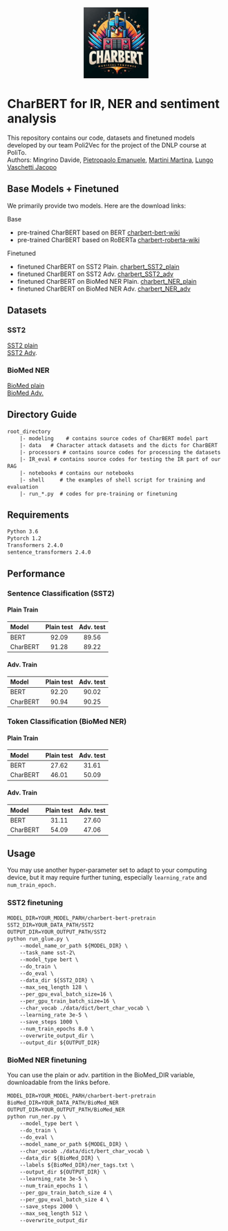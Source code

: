 <p align="center">
  <br>
    <img src="data\our_logo.jpeg" width="150" />  
  <br>
</p>
 
# CharBERT for IR, NER and sentiment analysis

This repository contains our code, datasets and finetuned models developed by our team Poli2Vec for the project of the DNLP course at PoliTo.</br>
Authors: Mingrino Davide, [Pietropaolo Emanuele](https://github.com/edoppiap), [Martini Martina](https://github.com/martina-martini), [Lungo Vaschetti Jacopo](https://github.com/JacopoLungo)

## Base Models + Finetuned
We primarily provide two models. Here are the download links:

Base
* pre-trained CharBERT based on BERT [charbert-bert-wiki](https://drive.google.com/file/d/1rF5_LbA2qIHuehnNepGmjz4Mu6OqEzYT/view?usp=sharing)    
* pre-trained CharBERT based on RoBERTa [charbert-roberta-wiki](https://drive.google.com/file/d/1tkO7_EH1Px7tXRxNDu6lzr_y8b4Q709f/view?usp=sharing)

Finetuned
* finetuned CharBERT on SST2 Plain. [charbert_SST2_plain](https://drive.google.com/drive/folders/1PzOVnI-xa3QjcAJMEXaphW6vGCtzPK_7?usp=sharing)
* finetuned CharBERT on SST2 Adv. [charbert_SST2_adv](https://drive.google.com/drive/folders/1jUGeQmJs1CtNdosqD3zxZnFlkWkXAwlz?usp=sharing)
* finetuned CharBERT on BioMed NER Plain. [charbert_NER_plain](https://drive.google.com/drive/folders/1pftUQdph0iHDsX0ov1C6zaQyBK8Dkots?usp=sharing)
* finetuned CharBERT on BioMed NER Adv. [charbert_NER_adv](https://drive.google.com/drive/folders/1JIUGWuIti4ve_tS81lboV4wssfM6xpG7?usp=sharing)

## Datasets
### SST2
[SST2 plain](https://drive.google.com/drive/folders/1mkVKV_VB8baqifsxg1WlclbuvQzf_laH?usp=sharing)<br/>
[SST2 Adv](https://drive.google.com/drive/folders/1Dc3O0Tw8UhVRImASrzycoSfkstKXRJDo?usp=sharing).

### BioMed NER
[BioMed plain](https://drive.google.com/drive/folders/1CymDfyDOsaIE2xlMQsa_uIdKCsrJ8vam?usp=sharing)<br/>
[BioMed Adv.](https://drive.google.com/drive/folders/1lyy5MrRCTdIq6sG-ZsPyAKFuDg0td2eN?usp=sharing)

## Directory Guide
```
root_directory
    |- modeling    # contains source codes of CharBERT model part
    |- data   # Character attack datasets and the dicts for CharBERT
    |- processors # contains source codes for processing the datasets
    |- IR_eval # contains source codes for testing the IR part of our RAG
    |- notebooks # contains our notebooks 
    |- shell     # the examples of shell script for training and evaluation
    |- run_*.py  # codes for pre-training or finetuning

```

## Requirements
```
Python 3.6  
Pytorch 1.2
Transformers 2.4.0
sentence_transformers 2.4.0
```

## Performance

### Sentence Classification (SST2)
#### Plain Train
| Model | Plain test | Adv. test | 
| :------- | :---------: | :---------: 
| BERT  | 92.09 | 89.56 |
| CharBERT  | 91.28 | 89.22 |

#### Adv. Train
| Model | Plain test | Adv. test | 
| :------- | :---------: | :---------: 
| BERT  | 92.20 | 90.02 |
| CharBERT  | 90.94 | 90.25 |

### Token Classification (BioMed NER)
#### Plain Train
| Model | Plain test | Adv. test | 
| :------- | :---------: | :---------: 
| BERT  | 27.62 | 31.61 |
| CharBERT  | 46.01 | 50.09 |

#### Adv. Train
| Model | Plain test | Adv. test | 
| :------- | :---------: | :---------: 
| BERT  | 31.11 | 27.60 |
| CharBERT  | 54.09 | 47.06 |


## Usage
You may use another hyper-parameter set to adapt to your computing device, but it may require further tuning, especially `learning_rate` and `num_train_epoch.`

### SST2 finetuning
```
MODEL_DIR=YOUR_MODEL_PARH/charbert-bert-pretrain 
SST2_DIR=YOUR_DATA_PATH/SST2
OUTPUT_DIR=YOUR_OUTPUT_PATH/SST2 
python run_glue.py \
    --model_name_or_path ${MODEL_DIR} \
    --task_name sst-2\
    --model_type bert \
    --do_train \
    --do_eval \
    --data_dir ${SST2_DIR} \
    --max_seq_length 128 \
    --per_gpu_eval_batch_size=16 \
    --per_gpu_train_batch_size=16 \
    --char_vocab ./data/dict/bert_char_vocab \
    --learning_rate 3e-5 \
    --save_steps 1000 \
    --num_train_epochs 8.0 \
    --overwrite_output_dir \
    --output_dir ${OUTPUT_DIR}

```

### BioMed NER finetuning
You can use the plain or adv. partition in the BioMed_DIR variable, downloadable from the links before. 
```
MODEL_DIR=YOUR_MODEL_PARH/charbert-bert-pretrain 
BioMed_DIR=YOUR_DATA_PATH/BioMed_NER
OUTPUT_DIR=YOUR_OUTPUT_PATH/BioMed_NER 
python run_ner.py \
    --model_type bert \
    --do_train \
    --do_eval \
    --model_name_or_path ${MODEL_DIR} \
    --char_vocab ./data/dict/bert_char_vocab \
    --data_dir ${BioMed_DIR} \
    --labels ${BioMed_DIR}/ner_tags.txt \
    --output_dir ${OUTPUT_DIR} \
    --learning_rate 3e-5 \
    --num_train_epochs 1 \
    --per_gpu_train_batch_size 4 \
    --per_gpu_eval_batch_size 4 \
    --save_steps 2000 \
    --max_seq_length 512 \
    --overwrite_output_dir
```